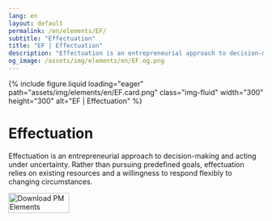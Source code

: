 ```yaml
---
lang: en
layout: default
permalink: /en/elements/EF/
subtitle: "Effectuation"
title: "EF | Effectuation"
description: "Effectuation is an entrepreneurial approach to decision-making and acting under uncertainty. Rather than pursuing predefined goals, effectuation relies on existing resources and a willingness to respond flexibly to changing circumstances."
og_image: /assets/img/elements/en/EF.og.png
---
```


{% include figure.liquid loading="eager" path="assets/img/elements/en/EF.card.png" class="img-fluid" width="300" height="300" alt="EF | Effectuation" %}

# Effectuation

Effectuation is an entrepreneurial approach to decision-making and acting under uncertainty. Rather than pursuing predefined goals, effectuation relies on existing resources and a willingness to respond flexibly to changing circumstances.

<a href="https://apps.apple.com/app/apple-store/id6738084498?pt=127441684&ct=website&mt=8">
  <img src="{{ "assets/img/en/appstore.png" | relative_url }}" width="120" height="40" alt="Download PM Elements">
</a>
